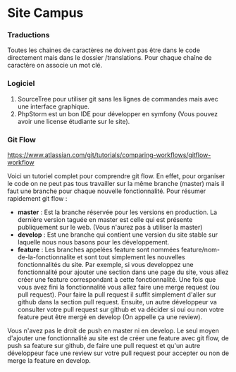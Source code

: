 
# Site Campus

### Traductions 

Toutes les chaines de caractères ne doivent pas être dans le code directement mais dans 
le dossier /translations. Pour chaque chaîne de caractère on associe un mot clé. 


### Logiciel 

1) SourceTree pour utiliser git sans les lignes de commandes mais avec une interface graphique. 
1) PhpStorm est un bon IDE pour développer en symfony (Vous pouvez avoir une license étudiante sur le site).  

### Git Flow 

https://www.atlassian.com/git/tutorials/comparing-workflows/gitflow-workflow 

Voici un tutoriel complet pour comprendre git flow. En effet, pour organiser le code 
on ne peut pas tous travailler sur la même branche (master) mais il faut une branche pour chaque nouvelle 
fonctionnalité. Pour résumer rapidement git flow :
 
- **master** : Est la branche réservée pour les versions en production. La dernière version taguée en master est celle qui
est présente publiquement sur le web. (Vous n'aurez pas à utiliser la master)
- **develop** : Est une branche qui contient une version du site stable sur laquelle nous nous basons pour les développement. 
- **feature** : Les branches appelées feature sont nommées feature/nom-de-la-fonctionnalite et sont tout simplement les nouvelles 
fonctionnalités du site. Par exemple, si vous developpez une fonctionnalité pour ajouter une section dans une page du site, vous allez créer 
une feature correspondant à cette fonctionnalité. Une fois que vous avez fini la fonctionnalité vous allez faire une merge request (ou pull request). 
Pour faire la pull request il suffit simplement d'aller sur github dans la section pull request. 
Ensuite, un autre développeur va consulter votre pull request sur github et va décider si oui ou non votre feature peut être mergé en develop (On appelle ça une review).

Vous n'avez pas le droit de push en master ni en develop. Le seul moyen d'ajouter une fonctionnalité au site est de créer une feature avec git flow, de push sa feature sur 
github, de faire une pull request et qu'un autre développeur face une review sur votre pull request pour accepter ou non de merge la feature en develop. 

